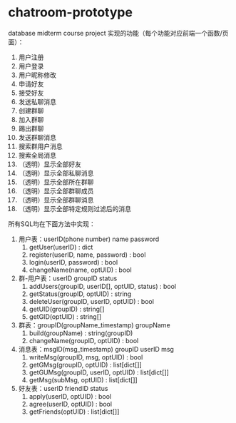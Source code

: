 # chatroom-prototype
database midterm course project
实现的功能（每个功能对应前端一个函数/页面）：
1. 用户注册
2. 用户登录
3. 用户昵称修改
4. 申请好友
5. 接受好友
6. 发送私聊消息
7. 创建群聊
8. 加入群聊
9. 踢出群聊
10. 发送群聊消息
11. 搜索群用户消息
12. 搜索全局消息
13. （透明）显示全部好友
14. （透明）显示全部私聊消息
15. （透明）显示全部所在群聊
16. （透明）显示全部群聊成员
17. （透明）显示全部群聊消息
18. （透明）显示全部特定规则过滤后的消息

所有SQL均在下面方法中实现：
1. 用户表：userID(phone number) name password
   1. getUser(userID) : dict
   2. register(userID, name, password) : bool
   3. login(userID, password) : bool
   4. changeName(name, optUID) : bool
2. 群-用户表：userID groupID status
   1. addUsers(groupID, userID[], optUID, status) : bool
   2. getStatus(groupID, optUID) : string
   3. deleteUser(groupID, userID, optUID) : bool
   4. getUID(groupID) : string[]
   5. getGID(optUID) : string[]
3. 群表：groupID(groupName_timestamp) groupName
   1. build(groupName) : string(groupID)
   2. changeName(groupID, optUID) : bool
4. 消息表：msgID(msg_timestamp) groupID userID msg
   1. writeMsg(groupID, msg, optUID) : bool
   2. getGMsg(groupID, optUID) : list[dict[]]
   3. getGUMsg(groupID, userID, optUID) : list[dict[]]
   4. getMsg(subMsg, optUID) : list[dict[]]
5. 好友表：userID friendID status
   1. apply(userID, optUID) : bool
   2. agree(userID, optUID) : bool
   3. getFriends(optUID) : list[dict[]]
